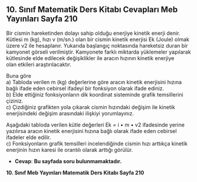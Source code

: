 ## 10. Sınıf Matematik Ders Kitabı Cevapları Meb Yayınları Sayfa 210

Bir cismin hareketinden dolayı sahip olduğu enerjiye kinetik enerji denir. Kütlesi m (kg), hızı v (m/sn.) olan bir cismin kinetik enerjisi Ek (Joule) olmak üzere v2 ile hesaplanır. Yukarıda başlangıç noktasında hareketsiz duran bir kamyonet görseli verilmiştir. Kamyonete farklı miktarda yüklemeler yapılarak kütlesinde elde edilecek değişiklikler ile aracın hızının kinetik enerjiye  
 olan etkileri araştırılacaktır.

Buna göre  
 a) Tabloda verilen m (kg) değerlerine göre aracın kinetik enerjisini hızına bağlı ifade eden cebirsel ifadeyi bir fonksiyon olarak ifade ediniz.  
 b) Elde ettiğiniz fonksiyonların dik koordinat sisteminde grafik temsillerini çiziniz.  
 c) Çizdiğiniz grafikten yola çıkarak cismin hızındaki değişim ile kinetik enerjisindeki değişim arasındaki ilişkiyi yorumlayınız.

Aşağıdaki tabloda verilen kütle değerleri Ek = i • m • v2 ifadesinde yerine yazılırsa aracın kinetik enerjisini hızına bağlı olarak ifade eden cebirsel ifadeler elde edilir.  
 c) Fonksiyonların grafik temsilleri incelendiğinde cismin hızı arttıkça kinetik enerjinin hızın karesi ile orantılı olarak arttığı görülür.

* **Cevap**: **Bu sayfada soru bulunmamaktadır.**

**10. Sınıf Meb Yayınları Matematik Ders Kitabı Sayfa 210**